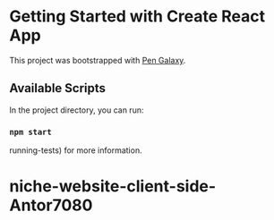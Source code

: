 # Getting Started with Create React App

This project was bootstrapped with [Pen Galaxy](https://github.com/facebook/create-react-app).

## Available Scripts

In the project directory, you can run:

### `npm start`

running-tests) for more information.


# niche-website-client-side-Antor7080
